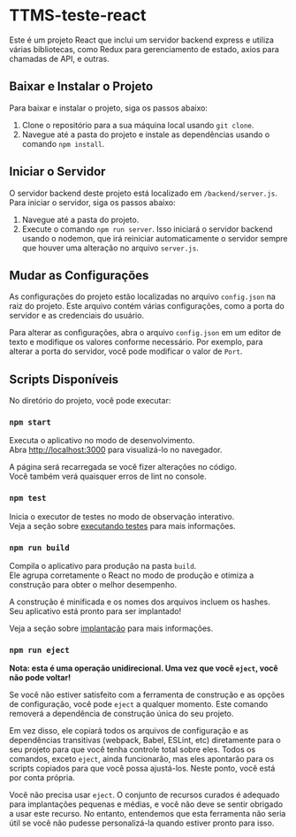 # TTMS-teste-react

Este é um projeto React que inclui um servidor backend express e utiliza várias bibliotecas, como Redux para gerenciamento de estado, axios para chamadas de API, e outras.

## Baixar e Instalar o Projeto

Para baixar e instalar o projeto, siga os passos abaixo:

1. Clone o repositório para a sua máquina local usando `git clone`.
2. Navegue até a pasta do projeto e instale as dependências usando o comando `npm install`.

## Iniciar o Servidor

O servidor backend deste projeto está localizado em `/backend/server.js`. Para iniciar o servidor, siga os passos abaixo:

1. Navegue até a pasta do projeto.
2. Execute o comando `npm run server`. Isso iniciará o servidor backend usando o nodemon, que irá reiniciar automaticamente o servidor sempre que houver uma alteração no arquivo `server.js`.

## Mudar as Configurações

As configurações do projeto estão localizadas no arquivo `config.json` na raiz do projeto. Este arquivo contém várias configurações, como a porta do servidor e as credenciais do usuário.

Para alterar as configurações, abra o arquivo `config.json` em um editor de texto e modifique os valores conforme necessário. Por exemplo, para alterar a porta do servidor, você pode modificar o valor de `Port`.

## Scripts Disponíveis

No diretório do projeto, você pode executar:

### `npm start`

Executa o aplicativo no modo de desenvolvimento.\
Abra [http://localhost:3000](http://localhost:3000) para visualizá-lo no navegador.

A página será recarregada se você fizer alterações no código.\
Você também verá quaisquer erros de lint no console.

### `npm test`

Inicia o executor de testes no modo de observação interativo.\
Veja a seção sobre [executando testes](https://facebook.github.io/create-react-app/docs/running-tests) para mais informações.

### `npm run build`

Compila o aplicativo para produção na pasta `build`.\
Ele agrupa corretamente o React no modo de produção e otimiza a construção para obter o melhor desempenho.

A construção é minificada e os nomes dos arquivos incluem os hashes.\
Seu aplicativo está pronto para ser implantado!

Veja a seção sobre [implantação](https://facebook.github.io/create-react-app/docs/deployment) para mais informações.

### `npm run eject`

**Nota: esta é uma operação unidirecional. Uma vez que você `eject`, você não pode voltar!**

Se você não estiver satisfeito com a ferramenta de construção e as opções de configuração, você pode `eject` a qualquer momento. Este comando removerá a dependência de construção única do seu projeto.

Em vez disso, ele copiará todos os arquivos de configuração e as dependências transitivas (webpack, Babel, ESLint, etc) diretamente para o seu projeto para que você tenha controle total sobre eles. Todos os comandos, exceto `eject`, ainda funcionarão, mas eles apontarão para os scripts copiados para que você possa ajustá-los. Neste ponto, você está por conta própria.

Você não precisa usar `eject`. O conjunto de recursos curados é adequado para implantações pequenas e médias, e você não deve se sentir obrigado a usar este recurso. No entanto, entendemos que esta ferramenta não seria útil se você não pudesse personalizá-la quando estiver pronto para isso.